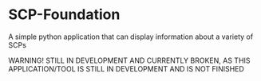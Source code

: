 # SCP-Foundation
A simple python application that can display information about a variety of SCPs

WARNING! STILL IN DEVELOPMENT AND CURRENTLY BROKEN, AS THIS APPLICATION/TOOL IS STILL IN DEVELOPMENT AND IS NOT FINISHED
